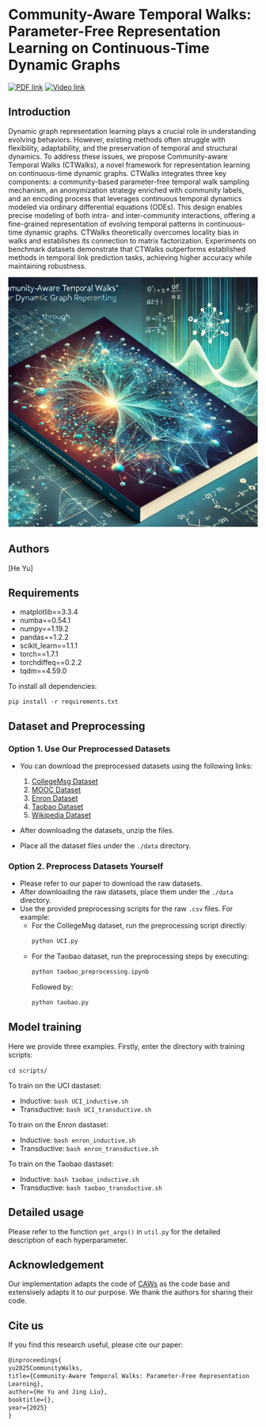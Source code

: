 # Community-Aware Temporal Walks: Parameter-Free Representation Learning on Continuous-Time Dynamic Graphs

[![PDF link](https://img.shields.io/static/v1?label=PDF&message=Preprint&color=blue&logo=pdf)](https://)
[![Video link](https://img.shields.io/static/v1?label=Video&message=YouTube&color=red&logo=youtube)](https://www.youtube.com/watch?v=)

## Introduction
Dynamic graph representation learning plays a crucial role in understanding evolving behaviors. However, existing methods often struggle with flexibility, adaptability, and the preservation of temporal and structural dynamics. To address these issues, we propose Community-aware Temporal Walks (CTWalks), a novel framework for representation learning on continuous-time dynamic graphs. CTWalks integrates three key components: a community-based parameter-free temporal walk sampling mechanism, an anonymization strategy enriched with community labels, and an encoding process that leverages continuous temporal dynamics modeled via ordinary differential equations (ODEs).  This design enables precise modeling of both intra- and inter-community interactions, offering a fine-grained representation of evolving temporal patterns in continuous-time dynamic graphs. CTWalks theoretically overcomes locality bias in walks and establishes its connection to matrix factorization. Experiments on benchmark datasets demonstrate that CTWalks outperforms established methods in temporal link prediction tasks, achieving higher accuracy while maintaining robustness.
<p align="center">
<img src="./assets/img.png" width="600">
</p>

## Authors
[He Yu]

## Requirements
- matplotlib==3.3.4
- numba==0.54.1
- numpy==1.19.2
- pandas==1.2.2
- scikit_learn==1.1.1
- torch==1.7.1
- torchdiffeq==0.2.2
- tqdm==4.59.0

To install all dependencies:
```
pip install -r requirements.txt
```

## Dataset and Preprocessing

### Option 1. Use Our Preprocessed Datasets

- You can download the preprocessed datasets using the following links:
  1. [CollegeMsg Dataset](https://snap.stanford.edu/data/CollegeMsg.html)
  2. [MOOC Dataset](http://snap.stanford.edu/jodie/mooc.csv)
  3. [Enron Dataset](http://www.cs.cmu.edu/~enron/)
  4. [Taobao Dataset](https://tianchi.aliyun.com/dataset/dataDetail?dataId=649&userId=1)
  5. [Wikipedia Dataset](http://snap.stanford.edu/jodie/wikipedia.csv)
  
- After downloading the datasets, unzip the files.
- Place all the dataset files under the `./data` directory.

### Option 2. Preprocess Datasets Yourself

- Please refer to our paper to download the raw datasets.
- After downloading the raw datasets, place them under the `./data` directory.
- Use the provided preprocessing scripts for the raw `.csv` files. For example:
  - For the CollegeMsg dataset, run the preprocessing script directly:
    ```bash
    python UCI.py
    ```
  - For the Taobao dataset, run the preprocessing steps by executing:
    ```bash
    python taobao_preprocessing.ipynb
    ```
    Followed by:
    ```bash
    python taobao.py
    ```

## Model training

Here we provide three examples. Firstly, enter the directory with training scripts:

```cd scripts/```

To train on the UCI dastaset:
- Inductive: ```bash UCI_inductive.sh```
- Transductive: ```bash UCI_transductive.sh```


To train on the Enron dastaset:
- Inductive: ```bash enron_inductive.sh```
- Transductive: ```bash enron_transductive.sh```

To train on the Taobao dastaset:
- Inductive: ```bash taobao_inductive.sh```
- Transductive: ```bash taobao_transductive.sh```

## Detailed usage

Please refer to the function ```get_args()``` in ```util.py``` for the detailed description of each hyperparameter.


## Acknowledgement
Our implementation adapts the code of [CAWs](https://github.com/snap-stanford/CAW) as the code base and extensively adapts it to our purpose. We thank the authors for sharing their code.

## Cite us
If you find this research useful, please cite our paper:
```
@inproceedings{
yu2025CommunityWalks,
title={Community-Aware Temporal Walks: Parameter-Free Representation Learning},
author={He Yu and Jing Liu},
booktitle={},
year={2025}
}
```
